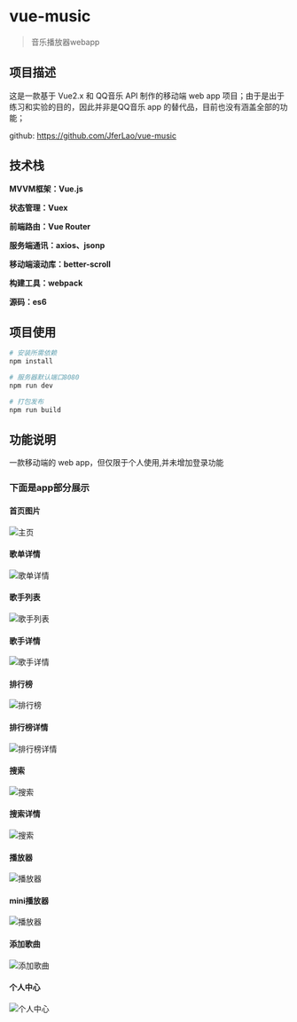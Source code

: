 # vue-music

>音乐播放器webapp

## 项目描述

这是一款基于 Vue2.x 和 QQ音乐 API 制作的移动端 web app 项目；由于是出于练习和实验的目的，因此并非是QQ音乐 app 的替代品，目前也没有涵盖全部的功能；


github: https://github.com/JferLao/vue-music

## 技术栈

**MVVM框架：Vue.js**

**状态管理：Vuex**

**前端路由：Vue Router**

**服务端通讯：axios、jsonp**

**移动端滚动库：better-scroll**

**构建工具：webpack**

**源码：es6**



## 项目使用

``` bash
# 安装所需依赖
npm install

# 服务器默认端口8080
npm run dev

# 打包发布
npm run build

```

## 功能说明

一款移动端的 web app，但仅限于个人使用,并未增加登录功能
 
### 下面是app部分展示 



#### 首页图片
![主页](./dist/pic/1.png)

#### 歌单详情
![歌单详情](./dist/pic/song-list.png)

#### 歌手列表
![歌手列表](./dist/pic/singer-list.png)

#### 歌手详情
![歌手详情](./dist/pic/singer.png)

#### 排行榜
![排行榜](./dist/pic/rank.png)

#### 排行榜详情
![排行榜详情](./dist/pic/rank-list.png)

#### 搜索
![搜索](./dist/pic/search.png)

#### 搜索详情
![搜索](./dist/pic/search-content.png)

#### 播放器
![播放器](./dist/pic/player.png)

#### mini播放器
![播放器](./dist/pic/mini-player.png)

#### 添加歌曲
![添加歌曲](./dist/pic/add-song.png)

#### 个人中心
![个人中心](./dist/pic/center.png)



